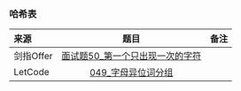 ### 哈希表
来源|题目|备注
:---|:---:|:---|
剑指Offer|[面试题50_第一个只出现一次的字符](JianZhiOffer/面试题50_第一个只出现一次的字符.py)||
LetCode|[049_字母异位词分组](Leetcode/049_字母异位词分组.py)||